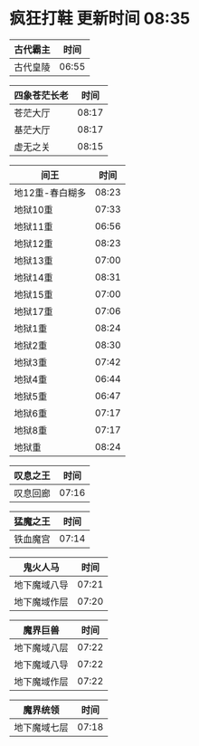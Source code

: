 # 疯狂打鞋 更新时间 08:35

| 古代霸主   | 时间    |
|--------|-------|
| 古代皇陵 | 06:55 |

| 四象苍茫长老   | 时间    |
|--------|-------|
| 苍茫大厅 | 08:17 |
| 基茫大厅 | 08:17 |
| 虚无之关 | 08:15 |

| 间王   | 时间    |
|--------|-------|
| 地12重-春白糊多 | 08:23 |
| 地狱10重 | 07:33 |
| 地狱11重 | 06:56 |
| 地狱12重 | 08:23 |
| 地狱13重 | 07:00 |
| 地狱14重 | 08:31 |
| 地狱15重 | 07:00 |
| 地狱17重 | 07:06 |
| 地狱1重 | 08:24 |
| 地狱2重 | 08:30 |
| 地狱3重 | 07:42 |
| 地狱4重 | 06:44 |
| 地狱5重 | 06:47 |
| 地狱6重 | 07:17 |
| 地狱8重 | 07:17 |
| 地狱重 | 08:24 |

| 叹息之王   | 时间    |
|--------|-------|
| 叹息回廊 | 07:16 |

| 猛魔之王   | 时间    |
|--------|-------|
| 铁血魔宫 | 07:14 |

| 鬼火人马   | 时间    |
|--------|-------|
| 地下魔域八导 | 07:21 |
| 地下魔域作层 | 07:20 |

| 魔界巨兽   | 时间    |
|--------|-------|
| 地下魔域八层 | 07:22 |
| 地下魔域八导 | 07:22 |
| 地下魔域作层 | 07:22 |

| 魔界统领   | 时间    |
|--------|-------|
| 地下魔域七层 | 07:18 |